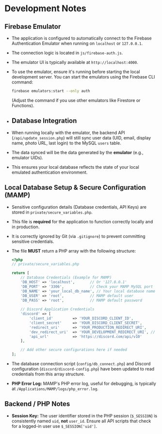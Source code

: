 # Development Notes

## Firebase Emulator

- The application is configured to automatically connect to the Firebase Authentication Emulator when running on `localhost` or `127.0.0.1`.
- The connection logic is located in `js/firebase-auth.js`.
- The emulator UI is typically available at `http://localhost:4000`.
- To use the emulator, ensure it's running before starting the local development server. You can start the emulators using the Firebase CLI command:

  ```bash
  firebase emulators:start --only auth
  ```

  (Adjust the command if you use other emulators like Firestore or Functions).

- ## Database Integration

- When running locally with the emulator, the backend API (`/api/update_session.php`) will still sync user data (UID, email, display name, photo URL, last login) to the MySQL `users` table.
- The data synced will be the data generated by the **emulator** (e.g., emulator UIDs).
- This ensures your local database reflects the state of your local emulated authentication environment. 

## Local Database Setup & Secure Configuration (MAMP)

- Sensitive configuration details (Database credentials, API Keys) are stored in `private/secure_variables.php`.
- This file is **required** for the application to function correctly locally and in production.
- It is correctly ignored by Git (via `.gitignore`) to prevent committing sensitive credentials.
- The file **MUST** return a PHP array with the following structure:

  ```php
  <?php
  // private/secure_variables.php
  
  return [
      // Database Credentials (Example for MAMP)
      'DB_HOST' => 'localhost',       // Or '127.0.0.1'
      'DB_PORT' => '3306',            // Check your MAMP MySQL port
      'DB_NAME' => 'your_local_db_name', // Your local database name
      'DB_USER' => 'root',            // MAMP default user
      'DB_PASS' => 'root',            // MAMP default password
      
      // Discord Application Credentials
      'discord' => [
          'client_id'         => 'YOUR_DISCORD_CLIENT_ID',
          'client_secret'     => 'YOUR_DISCORD_CLIENT_SECRET',
          'redirect_uri'      => 'YOUR_PRODUCTION_REDIRECT_URI',
          'dev_redirect_uri'  => 'YOUR_DEVELOPMENT_REDIRECT_URI', // e.g., http://localhost:8888/discord/discord-callback.php
          'api_url'           => 'https://discord.com/api/v10' 
      ],
  
      // Add other secure configurations here if needed
  ];
  ```

- The database connection script (`config/db_connect.php`) and Discord configuration (`discord/discord-config.php`) have been updated to read credentials from this array structure.
- **PHP Error Log:** MAMP's PHP error log, useful for debugging, is typically at `/Applications/MAMP/logs/php_error.log`.

## Backend / PHP Notes

- **Session Key:** The user identifier stored in the PHP session (`$_SESSION`) is consistently named `uid`, **not** `user_id`. Ensure all API scripts that check for a logged-in user use `$_SESSION['uid']`. 